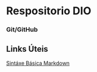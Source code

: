 # Respositorio DIO
### Git/GitHub 

## Links Úteis
[Sintáxe Básica Markdown](https://www.markdownguide.org/)
